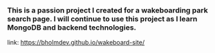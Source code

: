 ### This is a passion project I created for a wakeboarding park search page.  I will continue to use this project as I learn MongoDB and backend technologies.

link: https://bholmdev.github.io/wakeboard-site/